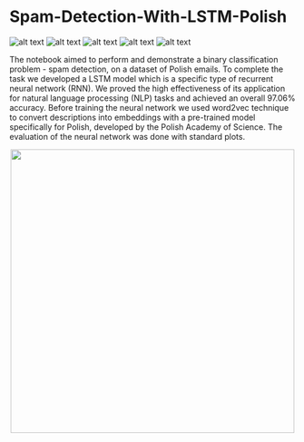 # Spam-Detection-With-LSTM-Polish
![ alt text ](https://img.shields.io/badge/license-MIT-green?style=&logo=)
![ alt text ](https://img.shields.io/badge/-Jupyter-F37626?logo=Jupyter&logoColor=white)
![ alt text ](https://img.shields.io/badge/-pandas-150458?logo=Pandas&logoColor=white)
![ alt text ](https://img.shields.io/badge/-TensorFlow-FF6F00?logo=TensorFlow&logoColor=white)
![ alt text ](https://img.shields.io/badge/-Keras-D00000?logo=Keras&logoColor=white)

The notebook aimed to perform and demonstrate a binary classification problem - spam detection, on a dataset of Polish emails. To complete the task we developed a LSTM model which is a specific type of recurrent neural network (RNN). We proved the high effectiveness of its application for natural language processing (NLP) tasks and achieved an overall 97.06% accuracy. Before training the neural network we used word2vec technique to convert descriptions into embeddings with a pre-trained model specifically for Polish, developed by the Polish Academy of Science. The evaluation of the neural network was done with standard plots.

<p align='center'>
<img src='https://github.com/msikorski93/Spam-Detection-With-LSTM-Polish/assets/45270023/5528dafa-ab24-4b12-96cb-abeb13582711' width='500'/>
</p>
